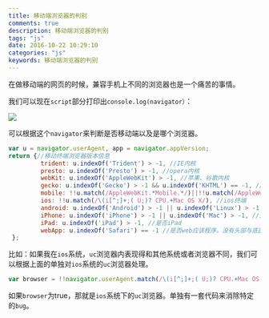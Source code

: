 ```yaml
---
title: 移动端浏览器的判别
comments: true
description: 移动端浏览器的判别
tags: "js"
date: 2016-10-22 10:29:10
categories: "js"
keywords: 移动端浏览器的判别
---
```


在做移动端的网页的时候，兼容手机上不同的浏览器也是一个痛苦的事情。

我们可以现在`script`部分打印出`console.log(navigator）`：

![](http://www.hbbaly.com/wp-content/uploads/2018/04/5_NWLPB1_HT_68TX4WB5.png)

可以根据这个`navigator`来判断是否移动端以及是哪个浏览器。

```js
var u = navigator.userAgent, app = navigator.appVersion;
return {//移动终端浏览器版本信息  
         trident: u.indexOf('Trident') > -1, //IE内核  
         presto: u.indexOf('Presto') > -1, //opera内核  
         webKit: u.indexOf('AppleWebKit') > -1, //苹果、谷歌内核  
         gecko: u.indexOf('Gecko') > -1 && u.indexOf('KHTML') == -1, //火狐内核  
         mobile: !!u.match(/AppleWebKit.*Mobile.*/)||!!u.match(/AppleWebKit/), //是否为移动终端  
         ios: !!u.match(/\(i[^;]+;( U;)? CPU.+Mac OS X/), //ios终端  
         android: u.indexOf('Android') > -1 || u.indexOf('Linux') > -1, //android终端或者uc浏览器  
         iPhone: u.indexOf('iPhone') > -1 || u.indexOf('Mac') > -1, //是否为iPhone或者QQHD浏览器  
         iPad: u.indexOf('iPad') > -1, //是否iPad  
         webApp: u.indexOf('Safari') == -1 //是否web应该程序，没有头部与底部  
 };
```
比如：如果我在`ios`系统，`uc`浏览器内表现得和其他系统或者浏览器不同，我们可以根据上面的单独对`ios`系统的`uc`浏览器处理。

```js
var browser = !!navigator.userAgent.match(/\(i[^;]+;( U;)? CPU.+Mac OS X/)&&navigator.userAgent.indexOf('UCBrowser') > -1
```
如果`browser`为true，那就是`ios`系统下的`uc`浏览器。单独有一套代码来消除特定的`bug`。




